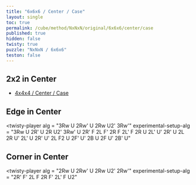 ```yaml
---
title: "6x6x6 / Center / Case"
layout: single
toc: true
permalink: /cube/method/NxNxN/original/6x6x6/center/case
published: true
hidden: false
twisty: true
puzzle: "NxNxN / 6x6x6"
teston: false
---
```

<span
  id     = "cube"
  puzzle = "{{page.puzzle}}"
  teston = "{{page.teston}}"
  experimental-stickering   = "centers-only"
  experimental-setup-anchor = "start" >
</span>

<head>
  <base target="_blank">
</head>



## 2x2 in Center

- [4x4x4 / Center / Case](/cube/method/NxNxN/original/4x4x4/center/case)



## Edge in Center

<twisty-player
  alg                    = "3Rw U 2Rw' U 2Rw U2' 3Rw'"
  experimental-setup-alg = "3Rw U 2R' U 2R U2' 3Rw' U 2R' F 2L F' 2R F 2L' F 2R U 2L' U' 2R' U 2L 2R U' 2L' U 2R' U' 2L F2 U 2F' U' 2B U 2F U' 2B' U"
></twisty-player>



## Corner in Center

<twisty-player
  alg                    = "2Rw U 2Rw' U 2Rw U2' 2Rw'"
  experimental-setup-alg = "2R' F' 2L F 2R F' 2L' F U2"
></twisty-player>
